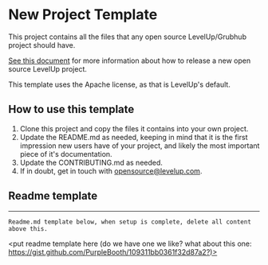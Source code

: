 # New Project Template

This project contains all the files that any open source LevelUp/Grubhub project should have.

[See this document](https://docs.google.com/document/d/1Asabrw9rv08w-dPYwjEZ2jesz_R34w6_DgYk5zFfEXM/edit#) for more information about how to release a new open source LevelUp project.

This template uses the Apache license, as that is LevelUp's default. 

## How to use this template

1. Clone this project and copy the files it contains into your own project.
2. Update the README.md as needed, keeping in mind that it is the first impression new users have of your project, and likely the most important piece of it's documentation.
3. Update the CONTRIBUTING.md as needed.
5. If in doubt, get in touch with opensource@levelup.com.

## Readme template

---- 

```
Readme.md template below, when setup is complete, delete all content above this.
```


<put readme template here (do we have one we like? what about this one: https://gist.github.com/PurpleBooth/109311bb0361f32d87a2?)>
